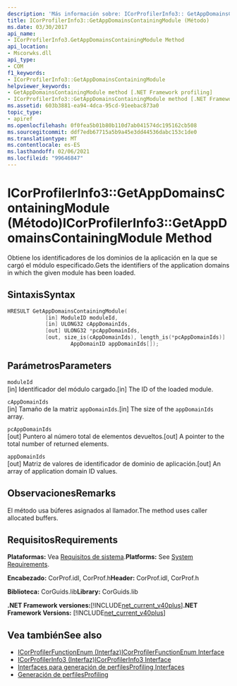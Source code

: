```yaml
---
description: 'Más información sobre: ICorProfilerInfo3:: GetAppDomainsContainingModule ((método)'
title: ICorProfilerInfo3::GetAppDomainsContainingModule (Método)
ms.date: 03/30/2017
api_name:
- ICorProfilerInfo3.GetAppDomainsContainingModule Method
api_location:
- Mscorwks.dll
api_type:
- COM
f1_keywords:
- ICorProfilerInfo3::GetAppDomainsContainingModule
helpviewer_keywords:
- GetAppDomainsContainingModule method [.NET Framework profiling]
- ICorProfilerInfo3::GetAppDomainsContainingModule method [.NET Framework profiling]
ms.assetid: 603b3881-ea94-4dca-95cd-91eebac873a0
topic_type:
- apiref
ms.openlocfilehash: 0f0fea5b01b80b110d7ab041574dc195162cb508
ms.sourcegitcommit: ddf7edb67715a5b9a45e3dd44536dabc153c1de0
ms.translationtype: MT
ms.contentlocale: es-ES
ms.lasthandoff: 02/06/2021
ms.locfileid: "99646847"
---
```

# <a name="icorprofilerinfo3getappdomainscontainingmodule-method"></a><span data-ttu-id="82a71-103">ICorProfilerInfo3::GetAppDomainsContainingModule (Método)</span><span class="sxs-lookup"><span data-stu-id="82a71-103">ICorProfilerInfo3::GetAppDomainsContainingModule Method</span></span>

<span data-ttu-id="82a71-104">Obtiene los identificadores de los dominios de la aplicación en la que se cargó el módulo especificado.</span><span class="sxs-lookup"><span data-stu-id="82a71-104">Gets the identifiers of the application domains in which the given module has been loaded.</span></span>  
  
## <a name="syntax"></a><span data-ttu-id="82a71-105">Sintaxis</span><span class="sxs-lookup"><span data-stu-id="82a71-105">Syntax</span></span>  
  
```cpp  
HRESULT GetAppDomainsContainingModule(  
            [in] ModuleID moduleId,  
            [in] ULONG32 cAppDomainIds,  
            [out] ULONG32 *pcAppDomainIds,  
            [out, size_is(cAppDomainIds), length_is(*pcAppDomainIds)]  
                    AppDomainID appDomainIds[]);  
```  
  
## <a name="parameters"></a><span data-ttu-id="82a71-106">Parámetros</span><span class="sxs-lookup"><span data-stu-id="82a71-106">Parameters</span></span>  

 `moduleId`  
 <span data-ttu-id="82a71-107">[in] Identificador del módulo cargado.</span><span class="sxs-lookup"><span data-stu-id="82a71-107">[in] The ID of the loaded module.</span></span>  
  
 `cAppDomainIds`  
 <span data-ttu-id="82a71-108">[in] Tamaño de la matriz `appDomainIds`.</span><span class="sxs-lookup"><span data-stu-id="82a71-108">[in] The size of the `appDomainIds` array.</span></span>  
  
 `pcAppDomainIds`  
 <span data-ttu-id="82a71-109">[out] Puntero al número total de elementos devueltos.</span><span class="sxs-lookup"><span data-stu-id="82a71-109">[out] A pointer to the total number of returned elements.</span></span>  
  
 `appDomainIds`  
 <span data-ttu-id="82a71-110">[out] Matriz de valores de identificador de dominio de aplicación.</span><span class="sxs-lookup"><span data-stu-id="82a71-110">[out] An array of application domain ID values.</span></span>  
  
## <a name="remarks"></a><span data-ttu-id="82a71-111">Observaciones</span><span class="sxs-lookup"><span data-stu-id="82a71-111">Remarks</span></span>  

 <span data-ttu-id="82a71-112">El método usa búferes asignados al llamador.</span><span class="sxs-lookup"><span data-stu-id="82a71-112">The method uses caller allocated buffers.</span></span>  
  
## <a name="requirements"></a><span data-ttu-id="82a71-113">Requisitos</span><span class="sxs-lookup"><span data-stu-id="82a71-113">Requirements</span></span>  

 <span data-ttu-id="82a71-114">**Plataformas:** Vea [Requisitos de sistema](../../get-started/system-requirements.md).</span><span class="sxs-lookup"><span data-stu-id="82a71-114">**Platforms:** See [System Requirements](../../get-started/system-requirements.md).</span></span>  
  
 <span data-ttu-id="82a71-115">**Encabezado:** CorProf.idl, CorProf.h</span><span class="sxs-lookup"><span data-stu-id="82a71-115">**Header:** CorProf.idl, CorProf.h</span></span>  
  
 <span data-ttu-id="82a71-116">**Biblioteca:** CorGuids.lib</span><span class="sxs-lookup"><span data-stu-id="82a71-116">**Library:** CorGuids.lib</span></span>  
  
 <span data-ttu-id="82a71-117">**.NET Framework versiones:**[!INCLUDE[net_current_v40plus](../../../../includes/net-current-v40plus-md.md)]</span><span class="sxs-lookup"><span data-stu-id="82a71-117">**.NET Framework Versions:** [!INCLUDE[net_current_v40plus](../../../../includes/net-current-v40plus-md.md)]</span></span>  
  
## <a name="see-also"></a><span data-ttu-id="82a71-118">Vea también</span><span class="sxs-lookup"><span data-stu-id="82a71-118">See also</span></span>

- [<span data-ttu-id="82a71-119">ICorProfilerFunctionEnum (Interfaz)</span><span class="sxs-lookup"><span data-stu-id="82a71-119">ICorProfilerFunctionEnum Interface</span></span>](icorprofilerfunctionenum-interface.md)
- [<span data-ttu-id="82a71-120">ICorProfilerInfo3 (Interfaz)</span><span class="sxs-lookup"><span data-stu-id="82a71-120">ICorProfilerInfo3 Interface</span></span>](icorprofilerinfo3-interface.md)
- [<span data-ttu-id="82a71-121">Interfaces para generación de perfiles</span><span class="sxs-lookup"><span data-stu-id="82a71-121">Profiling Interfaces</span></span>](profiling-interfaces.md)
- [<span data-ttu-id="82a71-122">Generación de perfiles</span><span class="sxs-lookup"><span data-stu-id="82a71-122">Profiling</span></span>](index.md)
